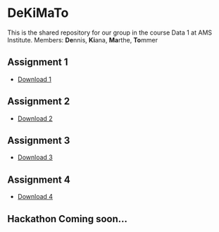 # DeKiMaTo
This is the shared repository for our group in the course Data 1 at AMS Institute.
Members: **De**nnis, **Ki**ana, **Ma**rthe, **To**mmer

## Assignment 1
- [Download 1]()

## Assignment 2
- [Download 2]()

## Assignment 3
- [Download 3]()

## Assignment 4
- [Download 4]()

## Hackathon Coming soon...
